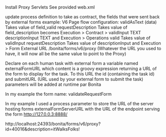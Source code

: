 Install Proxy Servlets
See provided web.xml

update process definition to take as contract, the fields that were sent back by external forms
example:
V6 Page flow configuration:
    validAsText (data) Takes value of field_valid
    requestDescription Takes value of field_description
becomes Execution > Contract >
    validInput TEXT
    descriptionInput TEXT
and
Execution > Operations
    valid Takes value of validInput
    requestDescription Takes value of descriptionInput
and
Execution > Form
    External URL /bonita/forms/v6/proxy
(Whatever the URL you used to have, it will now all be the same value to point to the Proxy)

Declare on each human task with external form a variable named externalFormURL
which content is a groovy expression returning a URL of the form to display for the task. To this URL the id (containing
 the task id) and submitURL (URL used by your external form to submit the task) parameters will be added at runtime par
 Bonita

In my example the form name: validateRequestForm

In my example I used a process parameter to store the URL of the server hosting forms
externalFormServerURL with the URL of the endpoint serving the form http://127.0.0.3:8888/

http://localhost:24393/bonita/forms/v6/proxy?id=40016&description=itWalksFolks!

